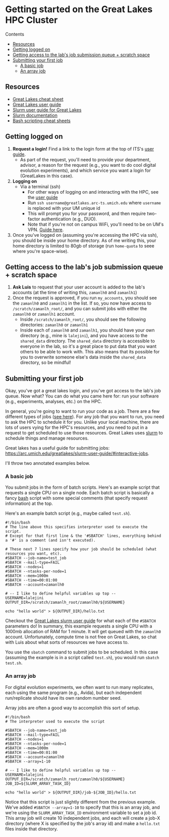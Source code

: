 # Getting started on the Great Lakes HPC Cluster

Contents
<!-- TOC -->

- [Resources](#resources)
- [Getting logged on](#getting-logged-on)
- [Getting access to the lab's job submission queue + scratch space](#getting-access-to-the-labs-job-submission-queue--scratch-space)
- [Submitting your first job](#submitting-your-first-job)
  - [A basic job](#a-basic-job)
  - [An array job](#an-array-job)

<!-- /TOC -->

## Resources

- [Great Lakes cheat sheet](./Great-Lakes-Cheat-Sheet.pdf)
- [Great Lakes user guide](https://arc.umich.edu/greatlakes/user-guide/)
- [Slurm user guide for Great Lakes](https://arc.umich.edu/greatlakes/slurm-user-guide/)
- [Slurm documentation](https://slurm.schedmd.com/documentation.html)
- [Bash scripting cheat sheets](https://devhints.io/bash)

## Getting logged on

1. **Request a login!** Find a link to the login form at the top of ITS's [user guide](https://arc.umich.edu/greatlakes/user-guide/).
   - As part of the request, you'll need to provide your department, advisor, a reason for the request (e.g., you want to do cool digital evolution experiments), and which service you want a login for (GreatLakes in this case).
2. **Logging on**
   - Via a terminal (ssh)
     - For other ways of logging on and interacting with the HPC, see the [user guide](https://arc.umich.edu/greatlakes/user-guide/)
     - Run `ssh username@greatlakes.arc-ts.umich.edu` where `username` is replaced with your UM unique id
     - This will prompt you for your password, and then require two-factor authentication (e.g., DUO).
     - Note that if you're not on campus WiFi, you'll need to be on UM's VPN. [Guide here](https://its.umich.edu/enterprise/wifi-networks/vpn/getting-started).
3. Once you've logged on (assuming you're accessing the HPC via ssh), you should be inside your home directory. As of me writing this, your home directory is limited to 80gb of storage (run `home-quota` to seee where you're space-wise).

## Getting access to the lab's job submission queue + scratch space

1. **Ask Luis** to request that your user account is added to the lab's accounts (at the time of writing this, `zamanlh0` and `zamanlh1`)
2. Once the request is approved, if you run `my_accounts`, you should see the `zamanlh0` and `zamanlh1` in the list. If so, you now have access to `/scratch/zamanlh_root/`, and you can submit jobs with either the `zamanlh0` or `zamanlh1` account.
   - Inside `/scratch/zamanlh_root/`, you should see the following directories: `zamanlh0` or `zamanlh1`
   - Inside each of `zamanlh0` and `zamanlh1`, you should have your own directory (e.g., mine is `lalejini`), and you have access to the `shared_data` directory. The `shared_data` directory is accessible to everyone in the lab, so it's a great place to put data that you want others to be able to work with. This also means that its possible for you to overwrite someone else's data inside the `shared_data` directory, so be mindful!

## Submitting your first job

Okay, you've got a great lakes login, and you've got access to the lab's job queue. Now what? You can do what you came here for: run your software (e.g., experiments, analyses, etc.) on the HPC.

In general, you're going to want to run your code as a job. There are a few different types of jobs ([see here](https://arc.umich.edu/greatlakes/slurm-user-guide/)). For any job that you want to run, you need to ask the HPC to schedule it for you.
Unlike your local machine, there are lots of users vying for the HPC's resources, and you need to put in a request to get scheduled to use those resources.
Great Lakes uses [slurm](https://slurm.schedmd.com/documentation.html) to schedule things and manage resources.

Great lakes has a useful guide for submitting jobs: <https://arc.umich.edu/greatlakes/slurm-user-guide/#interactive-jobs>.

I'll throw two annotated examples below.

### A basic job

You submit jobs in the form of batch scripts. Here's an example script that requests a single CPU on a single node. Each batch script is basically a fancy [bash](https://en.wikipedia.org/wiki/Bash_(Unix_shell)) script with some special comments (that specify request information) at the top.

Here's an example batch script (e.g., maybe called `test.sh`).

```
#!/bin/bash
# The line above this specifies interpreter used to execute the script.
# Except for that first line & the '#SBATCH' lines, everything behind a '#' is a comment (and isn't executed).

# These next 7 lines specify how your job should be scheduled (what resources you want, etc).
#SBATCH --job-name=test_job
#SBATCH --mail-type=FAIL
#SBATCH --nodes=1
#SBATCH --ntasks-per-node=1
#SBATCH --mem=1000m
#SBATCH --time=00:01:00
#SBATCH --account=zamanlh0

# -- I like to define helpful variables up top --
USERNAME=lalejini
OUTPUT_DIR=/scratch/zamanlh_root/zamanlh0/${USERNAME}

echo "hello world" > ${OUTPUT_DIR}/hello.txt
```

Checkout the [Great Lakes slurm user guide](https://arc.umich.edu/greatlakes/slurm-user-guide/#interactive-jobs) for what each of the `#SBATCH` parameters do! In summary, this example requests a single CPU with a 1000mb allocation of RAM for 1 minute. It will get queued with the `zamanlh0` account. Unfortunately, compute time is not free on Great Lakes, so chat with Luis about what sorts of resources we have access to.

You use the `sbatch` command to submit jobs to be scheduled. In this case (assuming the example is in a script called `test.sh`), you would run `sbatch test.sh`.

### An array job

For digital evolution experiments, we often want to run many replicates, each using the same program (e.g., Avida), but each independent run/replicate should have its own random number seed.

Array jobs are often a good way to accomplish this sort of setup.

```
#!/bin/bash
# The interpreter used to execute the script

#SBATCH --job-name=test_job
#SBATCH --mail-type=FAIL
#SBATCH --nodes=1
#SBATCH --ntasks-per-node=1
#SBATCH --mem=1000m
#SBATCH --time=00:01:00
#SBATCH --account=zamanlh0
#SBATCH --array=1-10

# -- I like to define helpful variables up top --
USERNAME=lalejini
OUTPUT_DIR=/scratch/zamanlh_root/zamanlh0/${USERNAME}
JOB_ID=${SLURM_ARRAY_TASK_ID}

echo "hello world" > ${OUTPUT_DIR}/job-${JOB_ID}/hello.txt
```

Notice that this script is just slightly different from the previous example. We've added `#SBATCH --array=1-10` to specify that this is an array job, and we're using the `SLURM_ARRAY_TASK_ID` environment variable to set a job id. This array job will create 10 independent jobs, and each will create a job-X directory (where X is specified by the job's array id) and make a `hello.txt` files inside that directory.